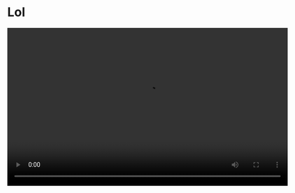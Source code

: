 # Lol

<video width="640" height="360" controls>
  <source src="https://hostify.ct.ws/uploads/Animan%20Studio%20Bullfighting%20Meme.mp4" type="video/mp4">
  UHM
</video>
